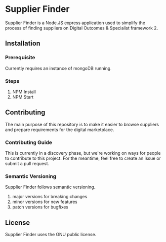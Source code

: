 # Supplier Finder

Supplier Finder is a Node.JS express application used to simplify the process of finding suppliers on Digital Outcomes & Specialist framework 2.

## Installation

### Prerequisite

Currently requires an instance of mongoDB running.

### Steps

1. NPM Install
2. NPM Start

## Contributing

The main purpose of this repository is to make it easier to browse suppliers and prepare requirements for the digital marketplace.

### Contributing Guide

This is currently in a discovery phase, but we're working on ways for people to contribute to this project. For the meantime, feel free to create an issue or submit a pull request.

### Semantic Versioning

Supplier Finder follows semantic versioning.

1. major versions for breaking changes
2. minor versions for new features
3. patch versions for bugfixes

## License

Supplier Finder uses the GNU public license.

